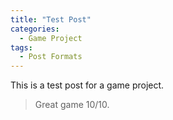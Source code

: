 ```yaml
---
title: "Test Post"
categories:
  - Game Project
tags:
  - Post Formats
---
```


This is a test post for a game project.

> Great game 10/10.
